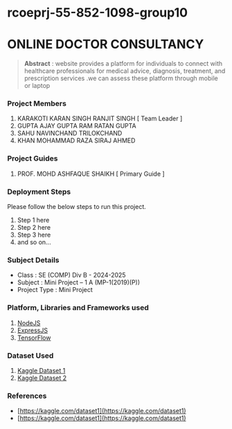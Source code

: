 # rcoeprj-55-852-1098-group10
# ONLINE DOCTOR CONSULTANCY

> **Abstract** : website provides a platform for individuals to connect with healthcare professionals for medical advice, diagnosis, treatment, and prescription services .we can assess these platform through mobile or laptop

### Project Members
1. KARAKOTI KARAN SINGH RANJIT SINGH  [ Team Leader ] 
2. GUPTA AJAY GUPTA RAM RATAN GUPTA 
3. SAHU NAVINCHAND TRILOKCHAND 
4. KHAN MOHAMMAD RAZA SIRAJ AHMED 

### Project Guides
1. PROF. MOHD ASHFAQUE SHAIKH  [ Primary Guide ] 

### Deployment Steps
Please follow the below steps to run this project.
1. Step 1 here
2. Step 2 here
3. Step 3 here
3. and so on...

### Subject Details
- Class : SE (COMP) Div B - 2024-2025
- Subject : Mini Project – 1 A  (MP-1(2019)(P))
- Project Type : Mini Project

### Platform, Libraries and Frameworks used
1. [NodeJS](https://nodejs.org)
2. [ExpressJS](https://expressjs.org)
3. [TensorFlow](https://tensorflowjs.com)

### Dataset Used
1. [Kaggle Dataset 1](https://kaggle.com/dataset1)
2. [Kaggle Dataset 2](https://kaggle.com/dataset2)

### References
- [https://kaggle.com/dataset1](https://kaggle.com/dataset1)
- [https://kaggle.com/dataset1](https://kaggle.com/dataset1)
